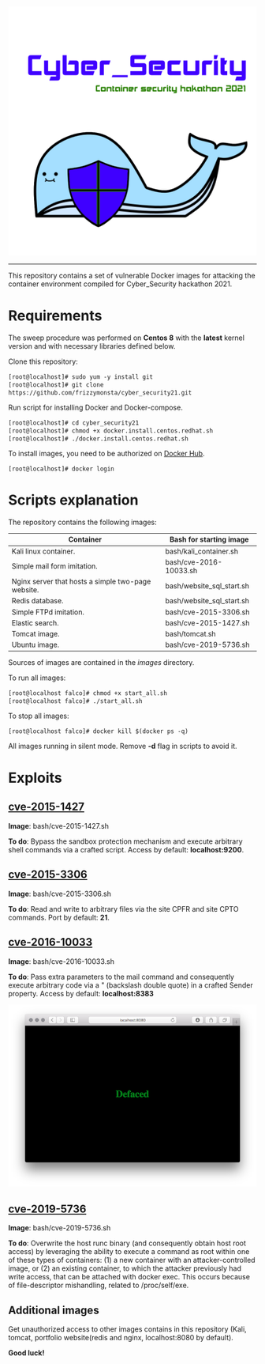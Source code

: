 ![logo](loogo.png)

-------------------------
This repository contains a set of vulnerable Docker images for attacking the container environment compiled for Cyber_Security hackathon 2021.

Requirements
===
The sweep procedure was performed on **Centos 8** with the **latest** kernel version and with necessary libraries defined below.

Clone this repository:
```console
[root@localhost]# sudo yum -y install git
[root@localhost]# git clone https://github.com/frizzymonsta/cyber_security21.git
```
Run script for installing Docker and Docker-compose.
```console
[root@localhost]# cd cyber_security21
[root@localhost]# chmod +x docker.install.centos.redhat.sh
[root@localhost]# ./docker.install.centos.redhat.sh
```

To install images, you need to be authorized on [Docker Hub](https://hub.docker.com).

```console
[root@localhost]# docker login
```

Scripts explanation
===

The repository contains the following images:

Container|Bash for starting image
---|---
Kali linux container.| bash/kali_container.sh 
Simple mail form imitation.| bash/cve-2016-10033.sh 
Nginx server that hosts a simple two-page website.| bash/website_sql_start.sh
Redis database.| bash/website_sql_start.sh 
Simple FTPd imitation.| bash/cve-2015-3306.sh
Elastic search.| bash/cve-2015-1427.sh 
Tomcat image.|bash/tomcat.sh
Ubuntu image.|bash/cve-2019-5736.sh

Sources of images are contained in the *images* directory.

To run all images:
```console
[root@localhost falco]# chmod +x start_all.sh
[root@localhost falco]# ./start_all.sh
```
To stop all images:
```console
[root@localhost falco]# docker kill $(docker ps -q)
```
All images running in silent mode. Remove **-d** flag in scripts to avoid it.

Exploits
===

[**cve-2015-1427**](https://cve.mitre.org/cgi-bin/cvename.cgi?name=CVE-2015-1427)
---

**Image**: bash/cve-2015-1427.sh 

**To do**: Bypass the sandbox protection mechanism and execute arbitrary shell commands via a crafted script. Access by default: **localhost:9200**.

[**cve-2015-3306**](https://cve.mitre.org/cgi-bin/cvename.cgi?name=CVE-2015-3306)
---

**Image**: bash/cve-2015-3306.sh

**To do**: Read and write to arbitrary files via the site CPFR and site CPTO commands. Port by default: **21**.

[**cve-2016-10033**](https://cve.mitre.org/cgi-bin/cvename.cgi?name=CVE-2016-10033)
---

**Image**: bash/cve-2016-10033.sh 

**To do**: Pass extra parameters to the mail command and consequently execute arbitrary code via a \" (backslash double quote) in a crafted Sender property. Access by default: **localhost:8383**

![example](images/cve-2016-10033/defaced.png)

[**cve-2019-5736**](https://cve.mitre.org/cgi-bin/cvename.cgi?name=CVE-2019-5736)
---

**Image**: bash/cve-2019-5736.sh

**To do**: Overwrite the host runc binary (and consequently obtain host root access) by leveraging the ability to execute a command as root within one of these types of containers: (1) a new container with an attacker-controlled image, or (2) an existing container, to which the attacker previously had write access, that can be attached with docker exec. This occurs because of file-descriptor mishandling, related to /proc/self/exe.

Additional images
---
Get unauthorized access to other images contains in this repository (Kali, tomcat, portfolio website(redis and nginx, localhost:8080 by default).

**Good luck!**
